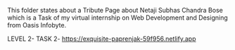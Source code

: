 This folder states about a Tribute Page about Netaji Subhas Chandra Bose which is a Task of my virtual internship on Web Development and Designing from Oasis Infobyte.

LEVEL 2- TASK 2- https://exquisite-paprenjak-59f956.netlify.app
